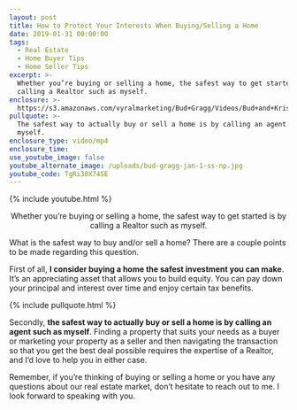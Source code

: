 ```yaml
---
layout: post
title: How to Protect Your Interests When Buying/Selling a Home
date: 2019-01-31 00:00:00
tags:
  - Real Estate
  - Home Buyer Tips
  - Home Seller Tips
excerpt: >-
  Whether you’re buying or selling a home, the safest way to get started is by
  calling a Realtor such as myself.
enclosure: >-
  https://s3.amazonaws.com/vyralmarketing/Bud+Gragg/Videos/Bud+and+Kristin+Gragg+-+How+to+Protect+Your+Interests+When+Buying-Selling+a+Home.mp4
pullquote: >-
  The safest way to actually buy or sell a home is by calling an agent such as
  myself.
enclosure_type: video/mp4
enclosure_time:
use_youtube_image: false
youtube_alternate_image: /uploads/bud-gragg-jan-1-ss-np.jpg
youtube_code: TgRi30X74SE
---
```


{% include youtube.html %}

<center>Whether you’re buying or selling a home, the safest way to get started is by calling a Realtor such as myself.</center>

What is the safest way to buy and/or sell a home? There are a couple points to be made regarding this question.

First of all, **I consider buying a home the safest investment you can make**. It’s an appreciating asset that allows you to build equity. You can pay down your principal and interest over time and enjoy certain tax benefits.

{% include pullquote.html %}

Secondly, **the safest way to actually buy or sell a home is by calling an agent such as myself**. Finding a property that suits your needs as a buyer or marketing your property as a seller and then navigating the transaction so that you get the best deal possible requires the expertise of a Realtor, and I’d love to help you in either case.

Remember, if you’re thinking of buying or selling a home or you have any questions about our real estate market, don’t hesitate to reach out to me. I look forward to speaking with you.
